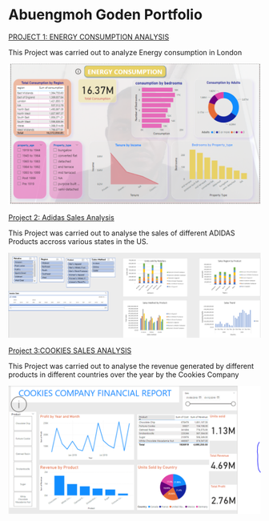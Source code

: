 # Abuengmoh Goden Portfolio
[PROJECT 1: ENERGY CONSUMPTION ANALYSIS](https://github.com/Abuengmoh/Abuengmoh.github.io/tree/main)

This Project was carried out to analyze Energy consumption in London

![EnergyImage](EnergyImage.PNG)

[Project 2: Adidas Sales Analysis](https://github.com/Abuengmoh/Abuengmoh.github.io/blob/main/Adidas-Dashboard-START.xlsx)

This Project was carried out to analyse the sales of different ADIDAS Products accross various states in the US.

![ADIDASIMAGE](ADIDASIMAGE.PNG)

[Project 3:COOKIES SALES ANALYSIS](https://github.com/Abuengmoh/Abuengmoh.github.io/tree/main)

This Project was carried out to analyse the revenue generated by different products in different countries over the year by the Cookies Company

![cookiespic](cookiespic.PNG)
